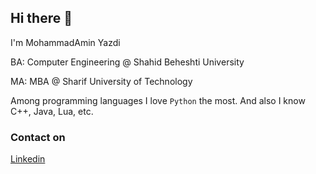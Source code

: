 ## Hi there 👋

I'm MohammadAmin Yazdi

BA: Computer Engineering @ Shahid Beheshti University

MA: MBA @ Sharif University of Technology

Among programming languages I love `Python` the most. And also I know C++, Java, Lua, etc.

### Contact on
[Linkedin](https://www.linkedin.com/in/mayazdi)
